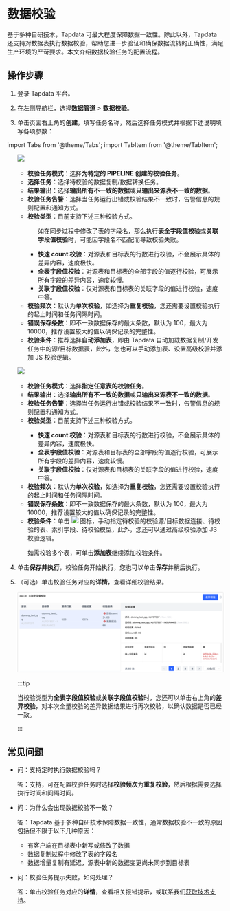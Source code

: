 # 数据校验

基于多种自研技术，Tapdata 可最大程度保障数据一致性。除此以外，Tapdata 还支持对数据表执行数据校验，帮助您进一步验证和确保数据流转的正确性，满足生产环境的严苛要求。本文介绍数据校验任务的配置流程。

## 操作步骤

1. 登录 Tapdata 平台。

2. 在左侧导航栏，选择**数据管道** > **数据校验**。

3. 单击页面右上角的**创建**，填写任务名称，然后选择任务模式并根据下述说明填写各项参数：


import Tabs from '@theme/Tabs';
import TabItem from '@theme/TabItem';

<Tabs className="unique-tabs">
    <TabItem value="windows" label="对数据复制/开发任务执行校验" default>
    <p></p>
      <ul><img src='/img/check_data_settings.png'></img>
          <ul>
          <li>  <b>校验任务模式</b>：选择<b>为特定的 PIPELINE 创建的校验任务</b>。</li>
          <li>  <b>选择任务</b>：选择待校验的数据复制/数据转换任务。</li>
          <li>  <b>结果输出</b>：选择<b>输出所有不一致的数据</b>或<b>只输出来源表不一致的数据</b>。</li>
          <li>  <b>校验任务告警</b>：选择当任务运行出错或校验结果不一致时，告警信息的规则配置和通知方式。</li>
          <li>  <b>校验类型</b>：目前支持下述三种校验方式。</li>
          <ul><p>如在同步过程中修改了表的字段名，那么执行<b>表全字段值校验</b>或<b>关联字段值校验</b>时，可能因字段名不匹配而导致校验失败。</p>
                  <li><b>快速 count 校验</b>：对源表和目标表的行数进行校验，不会展示具体的差异内容，速度极快。</li>
                  <li><b>全表字段值校验</b>：对源表和目标表的全部字段的值逐行校验，可展示所有字段的差异内容，速度较慢。</li>
                  <li><b>关联字段值校验</b>：仅对源表和目标表的关联字段的值进行校验，速度中等。</li>
              </ul>
          <li><b>校验频次</b>：默认为<b>单次校验</b>，如选择为<b>重复校验</b>，您还需要设置校验执行的起止时间和任务间隔时间。</li>
          <li><b>错误保存条数</b>：即不一致数据保存的最大条数，默认为 100，最大为 10000，推荐设置较大的值以确保记录的完整性。</li>
          <li><b>校验条件</b>：推荐选择<b>自动添加表</b>，即由 Tapdata 自动加载数据复制/开发任务中的源/目标数据表，此外，您也可以手动添加表、设置高级校验并添加 JS 校验逻辑。</li>
        </ul>
        </ul>
   </TabItem>
   <TabItem value="mac" label="自定义待校验的源和目标表">
       <ul><img src='/img/check_data_settings_2.png'></img>
          <ul>
          <li>  <b>校验任务模式</b>：选择<b>指定任意表的校验任务</b>。</li>
          <li>  <b>结果输出</b>：选择<b>输出所有不一致的数据</b>或<b>只输出来源表不一致的数据</b>。</li>
          <li>  <b>校验任务告警</b>：选择当任务运行出错或校验结果不一致时，告警信息的规则配置和通知方式。</li>
          <li>  <b>校验类型</b>：目前支持下述三种校验方式。</li>
          <ul>
                  <li><b>快速 count 校验</b>：对源表和目标表的行数进行校验，不会展示具体的差异内容，速度极快。</li>
                  <li><b>全表字段值校验</b>：对源表和目标表的全部字段的值逐行校验，可展示所有字段的差异内容，速度较慢。</li>
                  <li><b>关联字段值校验</b>：仅对源表和目标表的关联字段的值进行校验，速度中等。</li>
              </ul>
          <li><b>校验频次</b>：默认为<b>单次校验</b>，如选择为<b>重复校验</b>，您还需要设置校验执行的起止时间和任务间隔时间。</li>
          <li><b>错误保存条数</b>：即不一致数据保存的最大条数，默认为 100，最大为 10000，推荐设置较大的值以确保记录的完整性。</li>
          <li><b>校验条件</b>：单击 <img src='https://docs.tapdata.io/img/modify.png'></img> 图标，手动指定待校验的校验源/目标数据连接、待校验的表、索引字段、待校验模型，此外，您还可以通过高级校验添加 JS 校验逻辑。<p>如需校验多个表，可单击<b>添加表</b>继续添加校验条件。</p></li>
        </ul>
        </ul>
   </TabItem>
  </Tabs>

4. 单击**保存并执行**，校验任务开始执行，您也可以单击**保存**并稍后执行。

5. （可选）单击校验任务对应的**详情**，查看详细校验结果。

   ![查看校验结果](../../images/check_data_result_cn.png)

   :::tip

   当校验类型为**全表字段值校验**或**关联字段值校验**时，您还可以单击右上角的**差异校验**，对本次全量校验的差异数据结果进行再次校验，以确认数据是否已经一致。

   :::



## 常见问题

* 问：支持定时执行数据校验吗？

  答：支持，可在配置校验任务时选择**校验频次**为**重复校验**，然后根据需要选择执行时间和间隔时间。

* 问：为什么会出现数据校验不一致？

  答：Tapdata 基于多种自研技术保障数据一致性，通常数据校验不一致的原因包括但不限于以下几种原因：

  * 有客户端在目标表中新写或修改了数据
  * 数据复制过程中修改了表的字段名
  * 数据增量复制有延迟，源表中新的数据变更尚未同步到目标表

* 问：校验任务提示失败，如何处理？

  答：单击校验任务对应的**详情**，查看相关报错提示，或联系我们[获取技术支持](../../support.md)。





